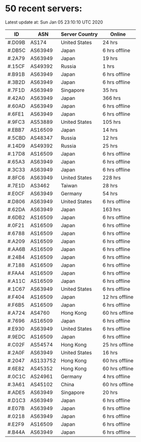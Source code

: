 # 50 recent servers:

Latest update at: Sun Jan 05 23:10:10 UTC 2020

| ID | ASN | Server Country | Online |
| -- | --- | -------------- | ------ |
| #.D09B | AS174 | United States | 24 hrs |
| #.DB5C | AS63949 | Japan | 6 hrs offline |
| #.2A79 | AS63949 | Japan | 19 hrs |
| #.15CF | AS49392 | Russia | 1 hrs |
| #.B91B | AS63949 | Japan | 6 hrs offline |
| #.3B2D | AS63949 | Japan | 6 hrs offline |
| #.7F1D | AS63949 | Singapore | 35 hrs |
| #.42A0 | AS63949 | Japan | 366 hrs |
| #.60AD | AS63949 | Japan | 6 hrs offline |
| #.6FE1 | AS63949 | Japan | 6 hrs offline |
| #.9FC3 | AS53889 | United States | 105 hrs |
| #.EBB7 | AS16509 | Japan | 14 hrs |
| #.5CBD | AS48347 | Russia | 12 hrs |
| #.14D9 | AS49392 | Russia | 25 hrs |
| #.17D8 | AS16509 | Japan | 6 hrs offline |
| #.65A3 | AS63949 | Japan | 6 hrs offline |
| #.3C33 | AS63949 | Japan | 6 hrs offline |
| #.8FC6 | AS63949 | United States | 228 hrs |
| #.7E1D | AS3462 | Taiwan | 28 hrs |
| #.E0CF | AS63949 | Germany | 54 hrs |
| #.D806 | AS63949 | United States | 6 hrs offline |
| #.62DA | AS63949 | Japan | 163 hrs |
| #.6DB2 | AS16509 | Japan | 6 hrs offline |
| #.0F21 | AS16509 | Japan | 6 hrs offline |
| #.6788 | AS16509 | Japan | 6 hrs offline |
| #.A209 | AS16509 | Japan | 6 hrs offline |
| #.AA6B | AS16509 | Japan | 6 hrs offline |
| #.24B4 | AS16509 | Japan | 6 hrs offline |
| #.7188 | AS16509 | Japan | 6 hrs offline |
| #.FAA4 | AS16509 | Japan | 6 hrs offline |
| #.A11C | AS16509 | Japan | 6 hrs offline |
| #.1C67 | AS63949 | United States | 6 hrs offline |
| #.F404 | AS16509 | Japan | 12 hrs offline |
| #.F6B5 | AS16509 | Japan | 6 hrs offline |
| #.A724 | AS4760 | Hong Kong | 60 hrs offline |
| #.7696 | AS16509 | Japan | 6 hrs offline |
| #.E930 | AS63949 | United States | 6 hrs offline |
| #.9EDC | AS16509 | Japan | 6 hrs offline |
| #.C02F | AS54574 | Hong Kong | 25 hrs offline |
| #.2A0F | AS63949 | United States | 16 hrs |
| #.2047 | AS133752 | Hong Kong | 60 hrs offline |
| #.6E82 | AS45352 | Hong Kong | 60 hrs offline |
| #.0C1C | AS24961 | Germany | 4 hrs offline |
| #.3A61 | AS45102 | China | 60 hrs offline |
| #.ADE5 | AS63949 | Singapore | 20 hrs |
| #.D1C3 | AS63949 | Japan | 6 hrs offline |
| #.E07B | AS63949 | Japan | 6 hrs offline |
| #.0218 | AS63949 | Japan | 6 hrs offline |
| #.E2F9 | AS16509 | Japan | 6 hrs offline |
| #.B44A | AS63949 | Japan | 6 hrs offline |

